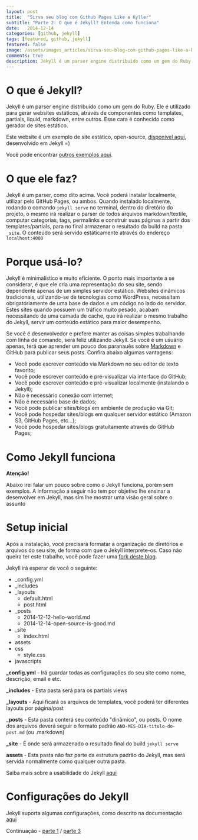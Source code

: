 ```yaml
---
layout: post
title:  "Sirva seu blog com Github Pages Like a Kyller"
subtitle: "Parte 2: O que é Jekyll? Entenda como funciona"
date:   2014-12-14
categories: [github, jekyll]
tags: [featured, github, jekyll]
featured: false
image: /assets/images_articles/sirva-seu-blog-com-github-pages-like-a-kyller/post-jekyll-e-github-pages.jpg
comments: true
description: Jekyll é um parser engine distribuído como um gem do Ruby. Ele é utilizado para gerar websites estáticos, através de componentes como templates, partials, liquid, markdown, entre outros.
---
```


# O que é Jekyll?

Jekyll é um parser engine distribuído como um gem do Ruby. Ele é utilizado para gerar websites estáticos, através de componentes como templates, partials, liquid, markdown, entre outros. Esse cara é conhecido como gerador de sites estático.


Este website é um exemplo de site estático, open-source, [disponível aqui](https://github.com/stpa-co/meditator), desenvolvido em Jekyll =)

Você pode encontrar [outros exemplos aqui](https://github.com/jekyll/jekyll/wiki/Sites).


# O que ele faz?

Jekyll é um parser, como dito acima. Você poderá instalar localmente, utilizar pelo GitHub Pages, ou ambos. Quando instalado localmente, rodando o comando `jekyll serve` no terminal, dentro do diretório do projeto, o mesmo irá realizar o parser de todos arquivos markdown/textile, computar categorias, tags, permalinks e construir suas páginas a partir dos templates/partials, para no final armazenar o resultado da build na pasta `_site`. O conteúdo será servido estáticamente através do endereço `localhost:4000`

# Porque usá-lo?
Jekyll é minimalístico e muito eficiente. O ponto mais importante a se considerar, é que ele cria uma representação do seu site, sendo dependente apenas de um simples servidor estático. Websites dinâmicos tradicionais, utilizando-se de tecnologias como WordPress, necessitam obrigatóriamente de uma base de dados e um código no lado do servidor. Estes sites quando possuem um tráfico muito pesado, acabam necessitando de uma camada de cache, que irá realizar o mesmo trabalho do Jekyll, servir um conteúdo estático para maior desempenho.

Se você é desenvolvedor e prefere manter as coisas simples trabalhando com linha de comando, será feliz utilizando  Jekyll. Se você é um usuário apenas, terá que aprender um pouco dos paranauês sobre <a href="https://help.github.com/articles/markdown-basics/" target="_blank">Markdown</a> e GitHub para publicar seus posts. Confira abaixo algumas vantagens:

- Você pode escrever conteúdo via Markdown no seu editor de texto favorito;
- Você pode escrever conteúdo e pré-visualizar via interface do GitHub;
- Você pode escrever conteúdo e pré-visualizar localmente (instalando o Jekyll);
- Não é necessário conexão com internet;
- Não é necessário base de dados;
- Você pode publicar sites/blogs em ambiente de produção via Git;
- Você pode hospedar sites/blogs em qualquer servidor estático (Amazon S3, GitHub Pages, etc...);
- Você pode hospedar sites/blogs gratuitamente através do GitHub Pages;

# Como Jekyll funciona
**Atenção!**

Abaixo irei falar um pouco sobre como o Jekyll funciona, porém sem exemplos. A informação a seguir não tem por objetivo lhe ensinar a desenvolver em Jekyll, mas sim lhe mostrar uma visão geral sobre o assunto

# Setup inicial
Após a instalação, você precisará formatar a organização de diretórios e arquivos do seu site, de forma com que o Jekyll interprete-os. Caso não queira ter este trabalho, você pode fazer uma [fork deste blog](https://github.com/stpa-co/meditator).

Jekyll irá esperar de você o seguinte:

- _config.yml
- _includes
- _layouts
  - default.html
  - post.html
- _posts
  - 2014-12-12-hello-world.md
  - 2014-12-14-open-source-is-good.md
- _site
  - index.html
- assets
- css
  - style.css
- javascripts

**_config.yml** - Irá guardar todas as configurações do seu site como nome, descrição, email e etc.

**_includes** - Esta pasta será para os partials views

**_layouts** - Aqui ficará os arquivos de templates, você poderá ter diferentes layouts por página/post

**_posts** - Esta pasta conterá seu conteúdo "dinâmico", ou posts. O nome dos arquivos deverá seguir o formato padrão `ANO-MES-DIA-titulo-do-post.md` (ou .markdown)

**_site** - É onde será armazenado o resultado final do build `jekyll serve`

**assets** - Esta pasta não faz parte da estrutura padrão do Jekyll, mas será servida normalmente como qualquer outra pasta.

Saiba mais sobre a usabilidade do Jekyll [aqui](http://jekyllrb.com/docs/usage/)

# Configurações do Jekyll

Jekyll suporta algumas configurações, como descrito na documentação [aqui](http://jekyllrb.com/docs/configuration/)

Continuação - [parte 1](https://stpa.co/github/jekyll/2014/12/12/sirva-seu-blog-com-github-pages-like-a-kyller-part-1.html) / [parte 3](https://stpa.co/github/jekyll/cloudflare/2014/12/22/sirva-seu-blog-com-github-pages-like-a-kyller-part-3.html)